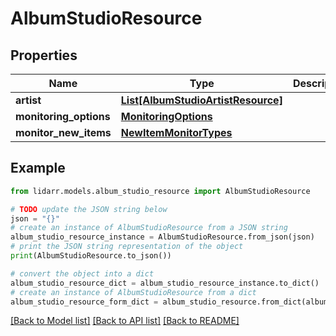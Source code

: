 # AlbumStudioResource


## Properties

Name | Type | Description | Notes
------------ | ------------- | ------------- | -------------
**artist** | [**List[AlbumStudioArtistResource]**](AlbumStudioArtistResource.md) |  | [optional] 
**monitoring_options** | [**MonitoringOptions**](MonitoringOptions.md) |  | [optional] 
**monitor_new_items** | [**NewItemMonitorTypes**](NewItemMonitorTypes.md) |  | [optional] 

## Example

```python
from lidarr.models.album_studio_resource import AlbumStudioResource

# TODO update the JSON string below
json = "{}"
# create an instance of AlbumStudioResource from a JSON string
album_studio_resource_instance = AlbumStudioResource.from_json(json)
# print the JSON string representation of the object
print(AlbumStudioResource.to_json())

# convert the object into a dict
album_studio_resource_dict = album_studio_resource_instance.to_dict()
# create an instance of AlbumStudioResource from a dict
album_studio_resource_form_dict = album_studio_resource.from_dict(album_studio_resource_dict)
```
[[Back to Model list]](../README.md#documentation-for-models) [[Back to API list]](../README.md#documentation-for-api-endpoints) [[Back to README]](../README.md)



